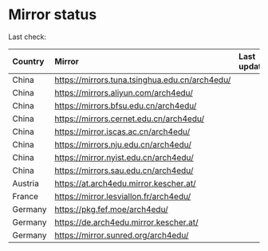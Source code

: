 <script src="./time.js"></script>
# Mirror status
Last check: <script type="text/javascript">localize(1727727839.2783031);</script>

|Country|Mirror|Last update|
|:------|:-----|:----------|
|China|https://mirrors.tuna.tsinghua.edu.cn/arch4edu/|<script type="text/javascript">localize(1727678658);</script>|
|China|https://mirrors.aliyun.com/arch4edu/|<script type="text/javascript">localize(1727678658);</script>|
|China|https://mirrors.bfsu.edu.cn/arch4edu/|<script type="text/javascript">localize(1727678658);</script>|
|China|https://mirrors.cernet.edu.cn/arch4edu/|<script type="text/javascript">localize(1727678658);</script>|
|China|https://mirror.iscas.ac.cn/arch4edu/|<script type="text/javascript">localize(1727678658);</script>|
|China|https://mirrors.nju.edu.cn/arch4edu/|<script type="text/javascript">localize(1727635526);</script>|
|China|https://mirror.nyist.edu.cn/arch4edu/|<script type="text/javascript">localize(1727678658);</script>|
|China|https://mirrors.sau.edu.cn/arch4edu/|<script type="text/javascript">localize(1727678658);</script>|
|Austria|https://at.arch4edu.mirror.kescher.at/|<script type="text/javascript">localize(1727678658);</script>|
|France|https://mirror.lesviallon.fr/arch4edu/|<script type="text/javascript">localize(1727678658);</script>|
|Germany|https://pkg.fef.moe/arch4edu/|<script type="text/javascript">localize(1727678658);</script>|
|Germany|https://de.arch4edu.mirror.kescher.at/|<script type="text/javascript">localize(1727678658);</script>|
|Germany|https://mirror.sunred.org/arch4edu/|<script type="text/javascript">localize(1727678658);</script>|

<script src="./tablefilter/tablefilter.js"></script>
<script src="./table.js"></script>